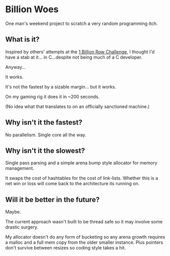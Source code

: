 # Billion Woes

One man's weekend project to scratch a very random programming itch.

## What is it?

Inspired by others' attempts at the [1 Billion Row Challenge](https://github.com/gunnarmorling/1brc), I thought I'd have a stab at it... in C...despite not being much of a C developer.

Anyway...

It works.

It's not the fastest by a sizable margin... but it works.

On my gaming rig it does it in ~200 seconds.

(No idea what that translates to on an officially sanctioned machine.)

## Why isn't it the fastest?

No parallelism.
Single core all the way.

## Why isn't it the slowest?

Single pass parsing and a simple arena bump style allocator for memory management.

It swaps the cost of hashtables for the cost of link-lists. Whether this is a net win or loss will come back to the architecture its running on.

## Will it be better in the future?

Maybe.

The current approach wasn't built to be thread safe so it may involve some drastic surgery.

My allocator doesn't do any form of bucketing so any arena growth requires a malloc and a full mem copy from the older smaller instance. 
Plus pointers don't survive between resizes so coding style takes a hit.
